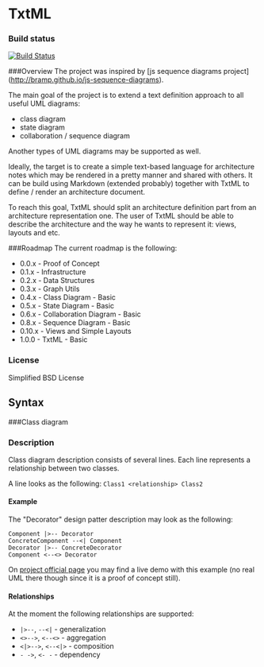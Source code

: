 TxtML
=====

### Build status
[![Build Status](https://travis-ci.org/VicNumber21/txtml.png)](https://travis-ci.org/VicNumber21/txtml)

###Overview
The project was inspired by [js sequence diagrams project]
(http://bramp.github.io/js-sequence-diagrams).

The main goal of the project is to extend a text definition approach to all useful UML diagrams:
- class diagram
- state diagram
- collaboration / sequence diagram

Another types of UML diagrams may be supported as well.

Ideally, the target is to create a simple text-based language for architecture notes
which may be rendered in a pretty manner and shared with others.
It can be build using Markdown (extended probably) together with TxtML to
define / render an architecture document.

To reach this goal, TxtML should split an architecture definition part from
an architecture representation one. The user of TxtML should be able to
describe the architecture and the way he wants to represent it: views, layouts
and etc.

###Roadmap
The current roadmap is the following:
- 0.0.x - Proof of Concept
- 0.1.x - Infrastructure
- 0.2.x - Data Structures
- 0.3.x - Graph Utils
- 0.4.x - Class Diagram - Basic
- 0.5.x - State Diagram - Basic
- 0.6.x - Collaboration Diagram - Basic
- 0.8.x - Sequence Diagram - Basic
- 0.10.x - Views and Simple Layouts
- 1.0.0 - TxtML - Basic

### License
Simplified BSD License

Syntax
------
###Class diagram
### Description
Class diagram description consists of several lines.
Each line represents a relationship between two classes.

A line looks as the following:
```Class1 <relationship> Class2```

#### Example
The "Decorator" design patter description may look as the following:
```
Component |>-- Decorator
ConcreteComponent --<| Component
Decorator |>-- ConcreteDecorator
Component <--<> Decorator
```

On [project official page](http://vicnumber21.github.io/txtml) you may find
a live demo with this example (no real UML there though since it is a proof of
concept still).

#### Relationships
At the moment the following relationships are supported:
- ```|>--```, ```--<|``` - generalization
- ```<>-->```, ```<--<>``` - aggregation
- ```<|>-->```, ```<--<|>``` - composition
- ```- ->```, ```<- -``` - dependency

